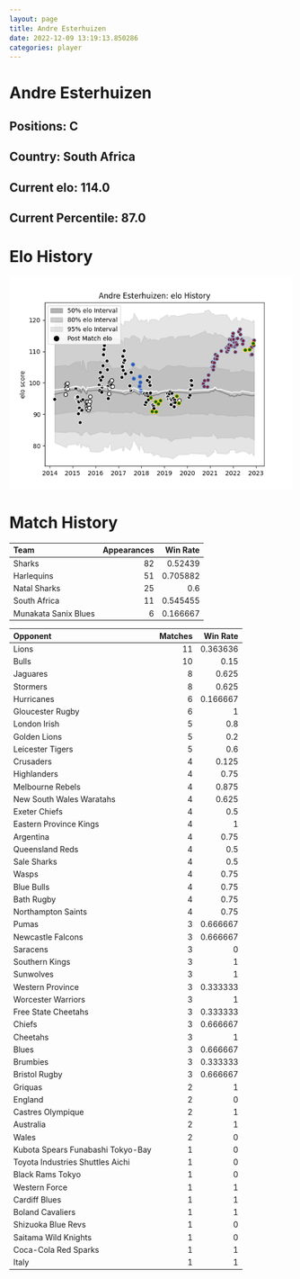 ```yaml
---  
layout: page  
title: Andre Esterhuizen  
date: 2022-12-09 13:19:13.850286  
categories: player  
---
```

# Andre Esterhuizen

## Positions: C

## Country: South Africa

## Current elo: 114.0

## Current Percentile: 87.0

# Elo History


![elo history](history_AndreEsterhuizen.png)
# Match History


| Team                 |   Appearances |   Win Rate |
|:---------------------|--------------:|-----------:|
| Sharks               |            82 |   0.52439  |
| Harlequins           |            51 |   0.705882 |
| Natal Sharks         |            25 |   0.6      |
| South Africa         |            11 |   0.545455 |
| Munakata Sanix Blues |             6 |   0.166667 |

| Opponent                          |   Matches |   Win Rate |
|:----------------------------------|----------:|-----------:|
| Lions                             |        11 |   0.363636 |
| Bulls                             |        10 |   0.15     |
| Jaguares                          |         8 |   0.625    |
| Stormers                          |         8 |   0.625    |
| Hurricanes                        |         6 |   0.166667 |
| Gloucester Rugby                  |         6 |   1        |
| London Irish                      |         5 |   0.8      |
| Golden Lions                      |         5 |   0.2      |
| Leicester Tigers                  |         5 |   0.6      |
| Crusaders                         |         4 |   0.125    |
| Highlanders                       |         4 |   0.75     |
| Melbourne Rebels                  |         4 |   0.875    |
| New South Wales Waratahs          |         4 |   0.625    |
| Exeter Chiefs                     |         4 |   0.5      |
| Eastern Province Kings            |         4 |   1        |
| Argentina                         |         4 |   0.75     |
| Queensland Reds                   |         4 |   0.5      |
| Sale Sharks                       |         4 |   0.5      |
| Wasps                             |         4 |   0.75     |
| Blue Bulls                        |         4 |   0.75     |
| Bath Rugby                        |         4 |   0.75     |
| Northampton Saints                |         4 |   0.75     |
| Pumas                             |         3 |   0.666667 |
| Newcastle Falcons                 |         3 |   0.666667 |
| Saracens                          |         3 |   0        |
| Southern Kings                    |         3 |   1        |
| Sunwolves                         |         3 |   1        |
| Western Province                  |         3 |   0.333333 |
| Worcester Warriors                |         3 |   1        |
| Free State Cheetahs               |         3 |   0.333333 |
| Chiefs                            |         3 |   0.666667 |
| Cheetahs                          |         3 |   1        |
| Blues                             |         3 |   0.666667 |
| Brumbies                          |         3 |   0.333333 |
| Bristol Rugby                     |         3 |   0.666667 |
| Griquas                           |         2 |   1        |
| England                           |         2 |   0        |
| Castres Olympique                 |         2 |   1        |
| Australia                         |         2 |   1        |
| Wales                             |         2 |   0        |
| Kubota Spears Funabashi Tokyo-Bay |         1 |   0        |
| Toyota Industries Shuttles Aichi  |         1 |   0        |
| Black Rams Tokyo                  |         1 |   0        |
| Western Force                     |         1 |   1        |
| Cardiff Blues                     |         1 |   1        |
| Boland Cavaliers                  |         1 |   1        |
| Shizuoka Blue Revs                |         1 |   0        |
| Saitama Wild Knights              |         1 |   0        |
| Coca-Cola Red Sparks              |         1 |   1        |
| Italy                             |         1 |   1        |